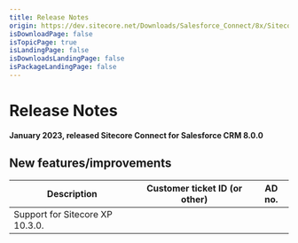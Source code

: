 ```yaml
---
title: Release Notes
origin: https://dev.sitecore.net/Downloads/Salesforce_Connect/8x/Sitecore_Connect_for_Salesforce_CRM_800/Release_Notes
isDownloadPage: false
isTopicPage: true
isLandingPage: false
isDownloadsLandingPage: false
isPackageLandingPage: false
---
```


# Release Notes

**January 2023, released Sitecore Connect for Salesforce CRM 8.0.0**

## New features/improvements

 | Description | Customer ticket ID (or other) | AD no. |
 | --- | --- | --- |
 | Support for Sitecore XP 10.3.0. |